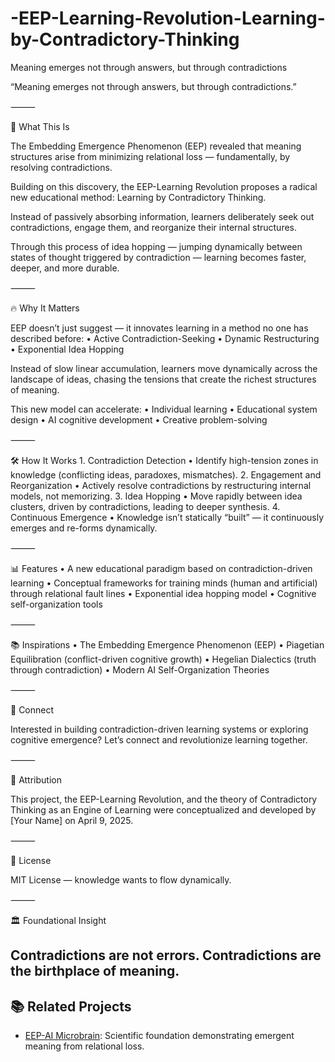 # -EEP-Learning-Revolution-Learning-by-Contradictory-Thinking
Meaning emerges not through answers, but through contradictions

“Meaning emerges not through answers, but through contradictions.”

⸻

🌌 What This Is

The Embedding Emergence Phenomenon (EEP) revealed that meaning structures arise from minimizing relational loss — fundamentally, by resolving contradictions.

Building on this discovery, the EEP-Learning Revolution proposes a radical new educational method: Learning by Contradictory Thinking.

Instead of passively absorbing information, learners deliberately seek out contradictions, engage them, and reorganize their internal structures.

Through this process of idea hopping — jumping dynamically between states of thought triggered by contradiction — learning becomes faster, deeper, and more durable.

⸻

🔥 Why It Matters

EEP doesn’t just suggest — it innovates learning in a method no one has described before:
	•	Active Contradiction-Seeking
	•	Dynamic Restructuring
	•	Exponential Idea Hopping

Instead of slow linear accumulation, learners move dynamically across the landscape of ideas, chasing the tensions that create the richest structures of meaning.

This new model can accelerate:
	•	Individual learning
	•	Educational system design
	•	AI cognitive development
	•	Creative problem-solving

⸻

🛠️ How It Works
	1.	Contradiction Detection
	•	Identify high-tension zones in knowledge (conflicting ideas, paradoxes, mismatches).
	2.	Engagement and Reorganization
	•	Actively resolve contradictions by restructuring internal models, not memorizing.
	3.	Idea Hopping
	•	Move rapidly between idea clusters, driven by contradictions, leading to deeper synthesis.
	4.	Continuous Emergence
	•	Knowledge isn’t statically “built” — it continuously emerges and re-forms dynamically.

⸻

📊 Features
	•	A new educational paradigm based on contradiction-driven learning
	•	Conceptual frameworks for training minds (human and artificial) through relational fault lines
	•	Exponential idea hopping model
	•	Cognitive self-organization tools

⸻

📚 Inspirations
	•	The Embedding Emergence Phenomenon (EEP)
	•	Piagetian Equilibration (conflict-driven cognitive growth)
	•	Hegelian Dialectics (truth through contradiction)
	•	Modern AI Self-Organization Theories

⸻

📣 Connect

Interested in building contradiction-driven learning systems or exploring cognitive emergence?
Let’s connect and revolutionize learning together.

⸻

🧠 Attribution

This project, the EEP-Learning Revolution, and the theory of Contradictory Thinking as an Engine of Learning were conceptualized and developed by [Your Name] on April 9, 2025.

⸻

🧠 License

MIT License — knowledge wants to flow dynamically.

⸻

🏛️ Foundational Insight

Contradictions are not errors.
Contradictions are the birthplace of meaning.
---
## 📚 Related Projects

- [EEP-AI Microbrain](https://github.com/YOURUSERNAME/eep-microbrain): Scientific foundation demonstrating emergent meaning from relational loss.
